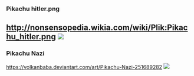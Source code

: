 ### Pikachu hitler.png
http://nonsensopedia.wikia.com/wiki/Plik:Pikachu_hitler.png
![](https://vignette.wikia.nocookie.net/nonsensopedia/images/0/03/Pikachu_hitler.png)
---
### Pikachu Nazi
https://volkanbaba.deviantart.com/art/Pikachu-Nazi-251689282
![](https://orig00.deviantart.net/847b/f/2011/220/f/4/pikachu_nazi_by_volkanbaba-d45ukoy.jpg)